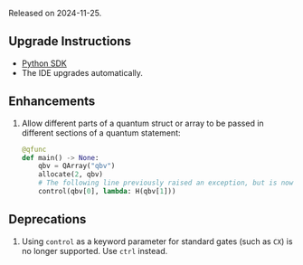 Released on 2024-11-25.

## Upgrade Instructions

-   [Python SDK](../classiq_101/registration_installations.md/#platform-version-updates)
-   The IDE upgrades automatically.

## Enhancements

1. Allow different parts of a quantum struct or array to be passed in different
   sections of a quantum statement:

    [comment]: DO_NOT_TEST

    ```python
    @qfunc
    def main() -> None:
        qbv = QArray("qbv")
        allocate(2, qbv)
        # The following line previously raised an exception, but is now valid
        control(qbv[0], lambda: H(qbv[1]))
    ```

## Deprecations

1. Using `control` as a keyword parameter for standard gates (such as `CX`) is
   no longer supported. Use `ctrl` instead.
